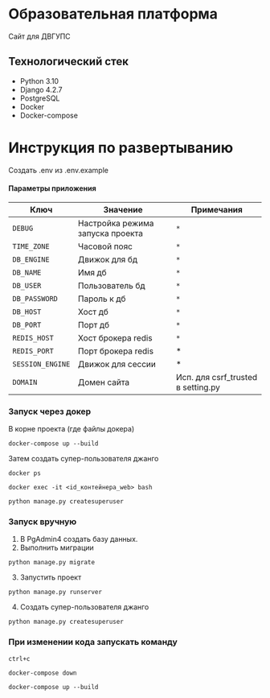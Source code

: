 # Образовательная платформа

Сайт для ДВГУПС

## Технологический стек
- Python 3.10
- Django 4.2.7
- PostgreSQL
- Docker
- Docker-compose


# Инструкция по развертыванию

Создать .env из .env.example

#### Параметры приложения
|       Ключ        | Значение                         | Примечания                         |
|-------------------|----------------------------------|------------------------------------|
|`DEBUG`| Настройка режима запуска проекта | `*`                                |
|`TIME_ZONE`| Часовой пояс                     | `*`                                |
|`DB_ENGINE`| Движок для бд                    | `*`                                |
|`DB_NAME`| Имя дб                           | `*`                                |
|`DB_USER`| Пользователь бд                  | `*`                                |
|`DB_PASSWORD`| Пароль к дб                      | `*`                                |
|`DB_HOST`| Хост дб                          | `*`                                |
|`DB_PORT`| Порт дб                          | `*`                                |
|`REDIS_HOST`| Хост брокера redis               | `*`                                |
|`REDIS_PORT`| Порт брокера redis               | *                                  |
|`SESSION_ENGINE`| Движок для сессии                | *                                  |
|`DOMAIN`| Домен сайта                      | Исп. для csrf_trusted в setting.py |

### Запуск через докер 
В корне проекта (где файлы докера) 
```shell
docker-compose up --build
```
Затем создать супер-пользователя джанго
```shell
docker ps
```
```shell
docker exec -it <id_контейнера_web> bash
```
```shell
python manage.py createsuperuser
```

### Запуск вручную
1. В PgAdmin4 создать базу данных.
2. Выполнить миграции
```shell
python manage.py migrate
```
3. Запустить проект 
```shell
python manage.py runserver
```
4. Создать супер-пользователя джанго
```shell
python manage.py createsuperuser
```

### При изменении кода запускать команду

```shell
ctrl+c
```

```shell
docker-compose down
```
```shell
docker-compose up --build
```